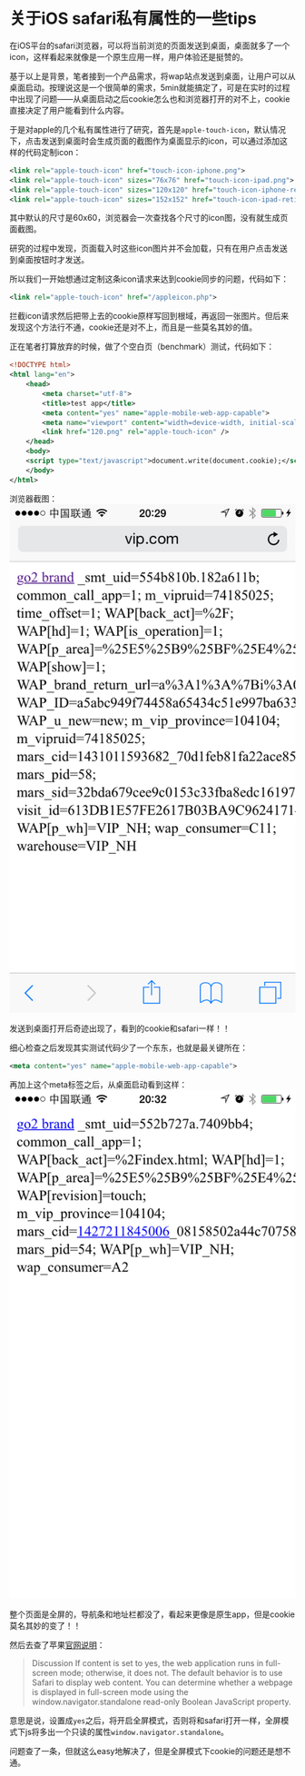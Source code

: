 # 关于iOS safari私有属性的一些tips

在iOS平台的safari浏览器，可以将当前浏览的页面发送到桌面，桌面就多了一个icon，这样看起来就像是一个原生应用一样，用户体验还是挺赞的。

基于以上是背景，笔者接到一个产品需求，将wap站点发送到桌面，让用户可以从桌面启动。按理说这是一个很简单的需求，5min就能搞定了，可是在实时的过程中出现了问题——从桌面启动之后cookie怎么也和浏览器打开的对不上，cookie直接决定了用户能看到什么内容。

于是对apple的几个私有属性进行了研究，首先是`apple-touch-icon`，默认情况下，点击发送到桌面时会生成页面的截图作为桌面显示的icon，可以通过添加这样的代码定制icon：

``` xml
<link rel="apple-touch-icon" href="touch-icon-iphone.png">
<link rel="apple-touch-icon" sizes="76x76" href="touch-icon-ipad.png">
<link rel="apple-touch-icon" sizes="120x120" href="touch-icon-iphone-retina.png">
<link rel="apple-touch-icon" sizes="152x152" href="touch-icon-ipad-retina.png">
```

其中默认的尺寸是60x60，浏览器会一次查找各个尺寸的icon图，没有就生成页面截图。

研究的过程中发现，页面载入时这些icon图片并不会加载，只有在用户点击发送到桌面按钮时才发送。

所以我们一开始想通过定制这条icon请求来达到cookie同步的问题，代码如下：

``` xml
<link rel="apple-touch-icon" href="/appleicon.php">
```

拦截icon请求然后把带上去的cookie原样写回到根域，再返回一张图片。但后来发现这个方法行不通，cookie还是对不上，而且是一些莫名其妙的值。

正在笔者打算放弃的时候，做了个空白页（benchmark）测试，代码如下：

``` xml
<!DOCTYPE html>
<html lang="en">
    <head>
        <meta charset="utf-8">
        <title>test app</title>
        <meta content="yes" name="apple-mobile-web-app-capable">
        <meta name="viewport" content="width=device-width, initial-scale=1.0, maximum-scale=1.0, user-scalable=0">
        <link href="120.png" rel="apple-touch-icon" />
    </head>
    <body>
    <script type="text/javascript">document.write(document.cookie);</script>
    </body>
</html>
```

浏览器截图：
![apple-icon-debug](../img/apple-touch-icon-safari.png)

发送到桌面打开后奇迹出现了，看到的cookie和safari一样！！

细心检查之后发现其实测试代码少了一个东东，也就是最关键所在：
``` xml
<meta content="yes" name="apple-mobile-web-app-capable">
```

再加上这个meta标签之后，从桌面启动看到这样：
![apple-icon-debug](../img/apple-touch-icon-desktop.png)

整个页面是全屏的，导航条和地址栏都没了，看起来更像是原生app，但是cookie莫名其妙的变了！！

然后去查了苹果[官网说明](https://developer.apple.com/library/safari/documentation/AppleApplications/Reference/SafariHTMLRef/Articles/MetaTags.html)：

> Discussion
If content is set to yes, the web application runs in full-screen mode; otherwise, it does not. The default behavior is to use Safari to display web content.
You can determine whether a webpage is displayed in full-screen mode using the window.navigator.standalone read-only Boolean JavaScript property.

意思是说，设置成`yes`之后，将开启全屏模式，否则将和safari打开一样，全屏模式下js将多出一个只读的属性`window.navigator.standalone`。

问题查了一条，但就这么easy地解决了，但是全屏模式下cookie的问题还是想不通。
